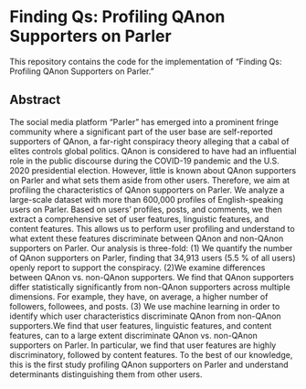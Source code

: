 # Finding Qs: Profiling QAnon Supporters on Parler

This repository contains the code for the implementation of “Finding Qs: Profiling QAnon Supporters on Parler.”

## Abstract

The social media platform “Parler” has emerged into a prominent fringe community where a significant part of the user base are self-reported supporters of QAnon, a far-right conspiracy theory alleging that a cabal of elites controls global politics. QAnon is considered to have had an influential role in the public discourse during the COVID-19 pandemic and the U.S. 2020 presidential election. However, little is known about QAnon supporters on Parler and what sets them aside from other users. Therefore, we aim at profiling the characteristics of QAnon supporters on Parler. We analyze a large-scale dataset with more than 600,000 profiles of English-speaking users on Parler. Based on users’ profiles, posts, and comments, we then extract a comprehensive set of user features, linguistic features, and content features. This allows us to perform user profiling and understand to what extent these features discriminate between QAnon and non-QAnon supporters on Parler. Our analysis is three-fold: (1) We quantify the number of QAnon supporters on Parler, finding that 34,913 users (5.5 % of all users) openly report to support the conspiracy. (2)We examine differences between QAnon vs. non-QAnon supporters. We find that QAnon supporters differ statistically significantly from non-QAnon supporters across multiple dimensions. For example, they have, on average, a higher number of followers, followees, and posts. (3) We use machine learning in order to identify which user characteristics discriminate QAnon from non-QAnon supporters.We find that user features, linguistic features, and content features, can to a large extent discriminate QAnon vs. non-QAnon supporters on Parler. In particular, we find that user features are highly discriminatory, followed by content features. To the best of our knowledge, this is the first study profiling QAnon supporters on Parler and understand determinants distinguishing them from other users.
